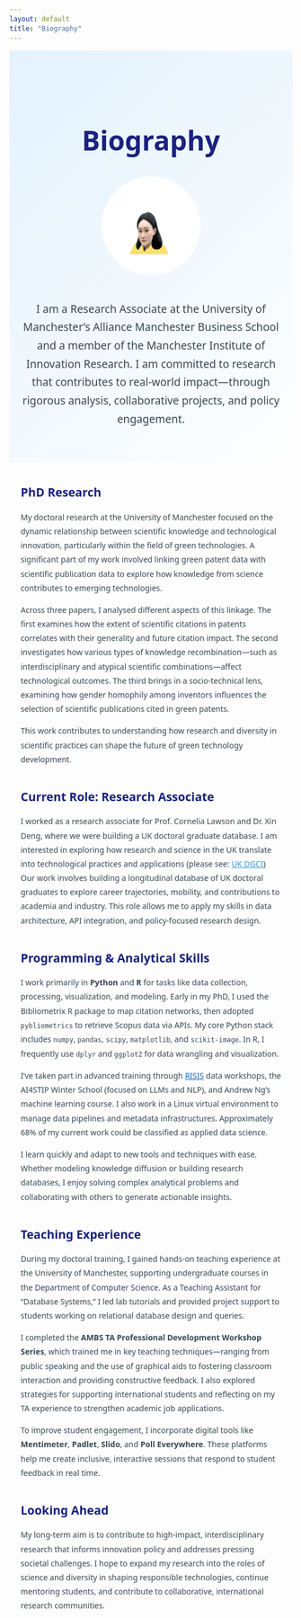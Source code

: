 ```yaml
---
layout: default
title: "Biography"
---
```

<div style="text-align: center; padding: 60px 20px; background: linear-gradient(135deg, #e3f2fd, #fefefe); color: #1a237e; font-family: 'Segoe UI', 'Roboto', sans-serif;">
  <h1 style="font-size: 3rem; font-weight: bold;">Biography</h1>
  <img src="assets/bio_picture.jpg" alt="Bio Picture" style="width: 170px; height: 170px; border-radius: 50%; border: 3px solid white; margin-bottom: 40px;">
  <p style="font-size: 1.2rem; max-width: 850px; margin: 0 auto; line-height: 1.7; color: #37474f;">
    I am a Research Associate at the University of Manchester’s Alliance Manchester Business School and a member of the Manchester Institute of Innovation Research. I am committed to research that contributes to real-world impact—through rigorous analysis, collaborative projects, and policy engagement.
  </p>
</div>

<div style="max-width: 900px; margin: 40px auto; font-family: 'Segoe UI', 'Roboto', sans-serif; color: #37474f; padding: 0 20px;">

  <h2 style="color: #1a237e;">PhD Research</h2>
  <p style="line-height: 1.8;">
    My doctoral research at the University of Manchester focused on the dynamic relationship between scientific knowledge and technological innovation, particularly within the field of green technologies. A significant part of my work involved linking green patent data with scientific publication data to explore how knowledge from science contributes to emerging technologies.
  </p>
  <p style="line-height: 1.8;">
    Across three papers, I analysed different aspects of this linkage. The first examines how the extent of scientific citations in patents correlates with their generality and future citation impact. The second investigates how various types of knowledge recombination—such as interdisciplinary and atypical scientific combinations—affect technological outcomes. The third brings in a socio-technical lens, examining how gender homophily among inventors influences the selection of scientific publications cited in green patents.
  </p>
  <p style="line-height: 1.8;">
    This work contributes to understanding how research and diversity in scientific practices can shape the future of green technology development.
  </p>

  <h2 style="color: #1a237e; margin-top: 40px;">Current Role: Research Associate</h2>
  <p style="line-height: 1.8;">
     I worked as a research associate for Prof. Cornelia Lawson and Dr. Xin Deng, where we were building a UK doctoral graduate database. I am interested in exploring how research and science in the UK translate into technological practices and applications (please see: 
    <a href="https://www.mioir.manchester.ac.uk/research/projects/uk-dgci/" style="color: #3498db;">UK DGCI</a>) Our work involves building a longitudinal database of UK doctoral graduates to explore career trajectories, mobility, and contributions to academia and industry. This role allows me to apply my skills in data architecture, API integration, and policy-focused research design.
  </p>

  <h2 style="color: #1a237e; margin-top: 40px;">Programming & Analytical Skills</h2>
  <p style="line-height: 1.8;">
    I work primarily in <strong>Python</strong> and <strong>R</strong> for tasks like data collection, processing, visualization, and modeling. Early in my PhD, I used the Bibliometrix R package to map citation networks, then adopted <code>pybliometrics</code> to retrieve Scopus data via APIs. My core Python stack includes <code>numpy</code>, <code>pandas</code>, <code>scipy</code>, <code>matplotlib</code>, and <code>scikit-image</code>. In R, I frequently use <code>dplyr</code> and <code>ggplot2</code> for data wrangling and visualization.
  </p>
  <p style="line-height: 1.8;">
    I’ve taken part in advanced training through <a href="https://www.risis2.eu/" style="color: #1565c0;">RISIS</a> data workshops, the AI4STIP Winter School (focused on LLMs and NLP), and Andrew Ng’s machine learning course. I also work in a Linux virtual environment to manage data pipelines and metadata infrastructures. Approximately 68% of my current work could be classified as applied data science.
  </p>
  <p style="line-height: 1.8;">
    I learn quickly and adapt to new tools and techniques with ease. Whether modeling knowledge diffusion or building research databases, I enjoy solving complex analytical problems and collaborating with others to generate actionable insights.
  </p>

  <h2 style="color: #1a237e; margin-top: 40px;">Teaching Experience</h2>
  <p style="line-height: 1.8;">
    During my doctoral training, I gained hands-on teaching experience at the University of Manchester, supporting undergraduate courses in the Department of Computer Science. As a Teaching Assistant for “Database Systems,” I led lab tutorials and provided project support to students working on relational database design and queries.
  </p>
  <p style="line-height: 1.8;">
    I completed the <strong>AMBS TA Professional Development Workshop Series</strong>, which trained me in key teaching techniques—ranging from public speaking and the use of graphical aids to fostering classroom interaction and providing constructive feedback. I also explored strategies for supporting international students and reflecting on my TA experience to strengthen academic job applications.
  </p>
  <p style="line-height: 1.8;">
    To improve student engagement, I incorporate digital tools like <strong>Mentimeter</strong>, <strong>Padlet</strong>, <strong>Slido</strong>, and <strong>Poll Everywhere</strong>. These platforms help me create inclusive, interactive sessions that respond to student feedback in real time.
  </p>

  <h2 style="color: #1a237e; margin-top: 40px;">Looking Ahead</h2>
  <p style="line-height: 1.8;">
    My long-term aim is to contribute to high-impact, interdisciplinary research that informs innovation policy and addresses pressing societal challenges. I hope to expand my research into the roles of science and diversity in shaping responsible technologies, continue mentoring students, and contribute to collaborative, international research communities.
  </p>
</div>
